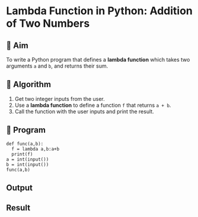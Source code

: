 # Lambda Function in Python: Addition of Two Numbers

## 🎯 Aim
To write a Python program that defines a **lambda function** which takes two arguments `a` and `b`, and returns their sum.

## 🧠 Algorithm
1. Get two integer inputs from the user.
2. Use a **lambda function** to define a function `f` that returns `a + b`.
3. Call the function with the user inputs and print the result.

## 🧾 Program
```
def func(a,b):
  f = lambda a,b:a+b
  print(f)
a = int(input())
b = int(input())
func(a,b)
```

## Output

## Result
